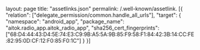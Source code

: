 layout: page
title: "assetlinks.json"
permalink: /.well-known/assetlink.
[{
  "relation": ["delegate_permission/common.handle_all_urls"],
  "target": {
    "namespace": "android_app",
    "package_name": "aitok.radio_app.aitok_radio_app",
    "sha256_cert_fingerprints":
    ["68:D4:44:43:D4:5E:74:E3:C9:9B:A5:5A:9B:85:F9:58:F1:84:42:3B:14:CC:FE:82:95:0D:CF:12:F0:85:F0:1C"]
  }
}]